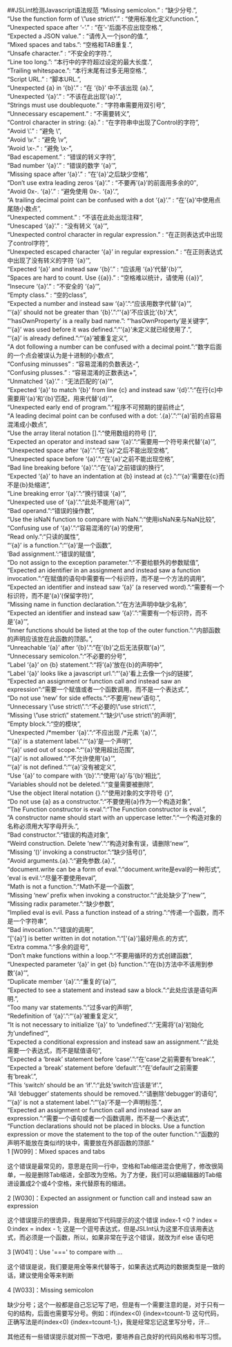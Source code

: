 ##JSLint检测Javascript语法规范
“Missing semicolon.” : “缺少分号.”,  
“Use the function form of \”use strict\”.” : “使用标准化定义function.”,  
“Unexpected space after ‘-’.” : “在’-'后面不应出现空格.”,  
“Expected a JSON value.” : “请传入一个json的值.”,  
“Mixed spaces and tabs.”: “空格和TAB重复.”,  
“Unsafe character.” : “不安全的字符.”,  
“Line too long.”: “本行中的字符超过设定的最大长度.”,  
“Trailing whitespace.”: “本行末尾有过多无用空格.”,  
“Script URL.” : “脚本URL.”,  
“Unexpected {a} in ‘{b}’.” : “在 ‘{b}’ 中不该出现 {a}.”,  
“Unexpected ‘{a}’.” : “不该在此出现’{a}’.”,  
“Strings must use doublequote.” : “字符串需要用双引号”,  
“Unnecessary escapement.” : “不需要转义”,  
“Control character in string: {a}.” : “在字符串中出现了Control的字符”,  
“Avoid \\’.” : “避免 \\”,  
“Avoid \\v.” : “避免 \\v”,  
“Avoid \\x-.” : “避免 \\x-”,  
“Bad escapement.” : “错误的转义字符”,  
“Bad number ‘{a}’.” : “错误的数字 ‘{a}’”,  
“Missing space after ‘{a}’.” : “在’{a}’之后缺少空格”,  
“Don’t use extra leading zeros ‘{a}’.” : “不要再’{a}’的前面用多余的0″,  
“Avoid 0x-. ‘{a}’.” : “避免使用 0x-. ‘{a}’.”,  
“A trailing decimal point can be confused with a dot ‘{a}’.” : “在’{a}’中使用点尾随小数点”,  
“Unexpected comment.” : “不该在此处出现注释”,  
“Unescaped ‘{a}’.” : “没有转义 ‘{a}’”,  
“Unexpected control character in regular expression.” : “在正则表达式中出现了control字符”,  
“Unexpected escaped character ‘{a}’ in regular expression.” : “在正则表达式中出现了没有转义的字符 ‘{a}’”,  
“Expected ‘{a}’ and instead saw ‘{b}’.” : “应该用 ‘{a}’代替’{b}’”,  
“Spaces are hard to count. Use {{a}}.” : “空格难以统计，请使用 {{a}}”,  
“Insecure ‘{a}’.” : “不安全的 ‘{a}’”,  
“Empty class.” : “空的class”,  
“Expected a number and instead saw ‘{a}’.”:“应该用数字代替’{a}’”,  
“‘{a}’ should not be greater than ‘{b}’.”:“‘{a}’不应该比’{b}’大”,  
“‘hasOwnProperty’ is a really bad name.”: “‘hasOwnProperty’是关键字”,  
“‘{a}’ was used before it was defined.”:“‘{a}’未定义就已经使用了.”,  
“‘{a}’ is already defined.”:“‘{a}’被重复定义”,  
“A dot following a number can be confused with a decimal point.”:“数字后面的一个点会被误认为是十进制的小数点”,  
“Confusing minusses” : “容易混淆的负数表达-”,  
“Confusing plusses.” : “容易混淆的正数表达+”,  
“Unmatched ‘{a}’.” : “无法匹配的’{a}’”,  
“Expected ‘{a}’ to match ‘{b}’ from line {c} and instead saw ‘{d}’.”:“在行{c}中需要用’{a}’和’{b}’匹配，用来代替’{d}’”,  
“Unexpected early end of program.”:“程序不可预期的提前终止”,  
“A leading decimal point can be confused with a dot: ‘.{a}’.”:“‘{a}’前的点容易混淆成小数点”,  
“Use the array literal notation [].”:“使用数组的符号 []“,  
“Expected an operator and instead saw ‘{a}’.”:“需要用一个符号来代替’{a}’”,    
“Unexpected space after ‘{a}’.”:“在’{a}’之后不能出现空格”,  
“Unexpected space before ‘{a}’.”:“在’{a}’之前不能出现空格”,  
“Bad line breaking before ‘{a}’.”:“在’{a}’之前错误的换行”,  
“Expected ‘{a}’ to have an indentation at {b} instead at {c}.”:“‘{a}’需要在{c}而不是{b}处缩进”,  
“Line breaking error ‘{a}’.”:“换行错误 ‘{a}’”,  
“Unexpected use of ‘{a}’.”:“此处不能用’{a}’”,  
“Bad operand.”:“错误的操作数”,  
“Use the isNaN function to compare with NaN.”:“使用isNaN来与NaN比较”,  
“Confusing use of ‘{a}’.”:“容易混淆的’{a}’的使用”,  
“Read only.”:“只读的属性”,  
“‘{a}’ is a function.”:“‘{a}’是一个函数”,  
‘Bad assignment.’:“错误的赋值”,  
“Do not assign to the exception parameter.”:“不要给额外的参数赋值”,    
“Expected an identifier in an assignment and instead saw a function invocation.”:“在赋值的语句中需要有一个标识符，而不是一个方法的调用”,  
“Expected an identifier and instead saw ‘{a}’ (a reserved word).”:“需要有一个标识符，而不是’{a}’(保留字符)”,  
“Missing name in function declaration.”:“在方法声明中缺少名称”,  
“Expected an identifier and instead saw ‘{a}’.”:“需要有一个标识符，而不是’{a}’”,  
“Inner functions should be listed at the top of the outer function.”:“内部函数的声明应该放在此函数的顶部。”,  
“Unreachable ‘{a}’ after ‘{b}’.”:“在’{b}’之后无法获取’{a}’”,  
“Unnecessary semicolon.”:“不必要的分号”,  
“Label ‘{a}’ on {b} statement.”:“将’{a}’放在{b}的声明中”,  
“Label ‘{a}’ looks like a javascript url.”:“‘{a}’看上去像一个js的链接”,  
“Expected an assignment or function call and instead saw an expression”:“需要一个赋值或者一个函数调用，而不是一个表达式.”,  
“Do not use ‘new’ for side effects.”:“不要用’new’语句.”,  
“Unnecessary \”use strict\”.”:“不必要的\”use strict\”.”,  
“Missing \”use strict\” statement.”:“缺少\”use strict\”的声明”,  
“Empty block.”:“空的模块”,  
“Unexpected /*member ‘{a}’.”:“不应出现 /*元素 ‘{a}’.”,  
“‘{a}’ is a statement label.”:“‘{a}’是一个声明”,  
“‘{a}’ used out of scope.”:“‘{a}’使用超出范围”,  
“‘{a}’ is not allowed.”:“不允许使用’{a}’”,  
“‘{a}’ is not defined.”:“‘{a}’没有被定义”,  
“Use ‘{a}’ to compare with ‘{b}’.”:“使用’{a}’与’{b}’相比”,  
“Variables should not be deleted.”:“变量需要被删除”,  
“Use the object literal notation {}.”:“使用对象的文字符号 {}”,  
“Do not use {a} as a constructor.”:“不要使用{a}作为一个构造对象”,  
“The Function constructor is eval.”:“The Function constructor is eval.”,  
“A constructor name should start with an uppercase letter.”:“一个构造对象的名称必须用大写字母开头.”,  
“Bad constructor.”:“错误的构造对象”,  
“Weird construction. Delete ‘new’.”:“构造对象有误，请删除’new’”,  
“Missing ‘()’ invoking a constructor.”:“缺少括号()”,  
“Avoid arguments.{a}.”:“避免参数.{a}.”,  
“document.write can be a form of eval.”:“document.write是eval的一种形式”,  
‘eval is evil.’:“尽量不要使用eval”,  
“Math is not a function.”:“Math不是一个函数”,  
“Missing ‘new’ prefix when invoking a constructor.”:“此处缺少了’new’”,  
“Missing radix parameter.”:“缺少参数”,  
“Implied eval is evil. Pass a function instead of a string.”:“传递一个函数，而不是一个字符串”,  
“Bad invocation.”:“错误的调用”,  
“['{a}'] is better written in dot notation.”:“['{a}']最好用点.的方式”,  
“Extra comma.”:“多余的逗号”,  
“Don’t make functions within a loop.”:“不要用循环的方式创建函数”,  
“Unexpected parameter ‘{a}’ in get {b} function.”:“在{b}方法中不该用到参数’{a}’”,  
“Duplicate member ‘{a}’.”:“重复的’{a}’”,  
“Expected to see a statement and instead saw a block.”:“此处应该是语句声明.”,  
“Too many var statements.”:“过多var的声明”,  
“Redefinition of ‘{a}’.”:“‘{a}’被重复定义”,  
“It is not necessary to initialize ‘{a}’ to ‘undefined’.”:“无需将’{a}’初始化为’undefined’”,  
“Expected a conditional expression and instead saw an assignment.”:“此处需要一个表达式，而不是赋值语句”,  
“Expected a ‘break’ statement before ‘case’.”:“在’case’之前需要有’break’.”,  
“Expected a ‘break’ statement before ‘default’.”:“在’default’之前需要有’break’.”,  
“This ‘switch’ should be an ‘if’.”:“此处’switch’应该是’if’.”,  
“All ‘debugger’ statements should be removed.”:“请删除’debugger’的语句”,  
“‘{a}’ is not a statement label.”:“‘{a}’不是一个声明标签.”,  
“Expected an assignment or function call and instead saw an expression.”:“需要一个语句或者一个函数调用，而不是一个表达式”,  
“Function declarations should not be placed in blocks. Use a function expression or move the statement to the top of the outer function.”:“函数的声明不能放在类似if的块中，需要放在外部函数的顶部.”  
1 [W099]：Mixed spaces and tabs

这个错误是最常见的，意思是在同一行中，空格和Tab缩进混合使用了，修改很简单，一般是删除Tab缩进，全部改为空格。为了方便，我们可以把编辑器的Tab缩进设置成2个或4个空格，来代替原有的缩进。

2 [W030]：Expected an assignment or function call and instead saw an expression

这个错误提示的很诡异，我是用如下代码提示的这个错误 index-1 <0 ? index = 0:index = index - 1;  这是一个逗号表达式，但是JSLInt认为这里不应该用表达式，而必须是一个函数，所以，如果非常在乎这个错误，就改为if else 语句吧

3 [W041]：Use '===' to compare with ...

这个错误是说，我们要是用全等来代替等于，如果表达式两边的数据类型是一致的话，建议使用全等来判断

4 [W033]：Missing semicolon

缺少分号；这个一般都是自己忘记写了吧，但是有一个需要注意的是，对于只有一句的结构，后面也需要写分号。例如：if(index<0) {index=tcount-1} 这句代码，正确写法是if(index<0) {index=tcount-1;}，我是经常忘记这里写分号，汗...

其他还有一些错误提示就对照一下改吧，要培养自己良好的代码风格和书写习惯。